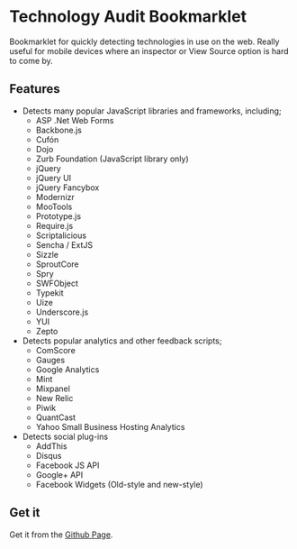 # Technology Audit Bookmarklet

Bookmarklet for quickly detecting technologies in use on the web. Really useful for mobile devices where an inspector or View Source option is hard to come by.

## Features

* Detects many popular JavaScript libraries and frameworks, including;
  * ASP .Net Web Forms
  * Backbone.js
  * Cufón
  * Dojo
  * Zurb Foundation (JavaScript library only)
  * jQuery
  * jQuery UI
  * jQuery Fancybox
  * Modernizr
  * MooTools
  * Prototype.js
  * Require.js
  * Scriptalicious
  * Sencha / ExtJS
  * Sizzle
  * SproutCore
  * Spry
  * SWFObject
  * Typekit
  * Uize
  * Underscore.js
  * YUI
  * Zepto
* Detects popular analytics and other feedback scripts;
  * ComScore
  * Gauges
  * Google Analytics
  * Mint
  * Mixpanel
  * New Relic
  * Piwik
  * QuantCast
  * Yahoo Small Business Hosting Analytics
* Detects social plug-ins
  * AddThis
  * Disqus
  * Facebook JS API
  * Google+ API
  * Facebook Widgets (Old-style and new-style)

## Get it

Get it from the [Github Page](http://ticky.github.com/tech-audit-bookmarklet).